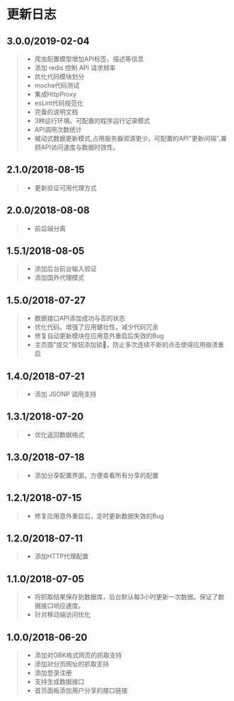 # 更新日志

## 3.0.0/2019-02-04
>* 爬虫配置模型增加API标签，描述等信息
>* 添加 redis 控制 API 请求频率
>* 优化代码模块划分
>* mocha代码测试
>* 集成HttpProxy
>* esLint代码规范化
>* 完备的说明文档
>* 3种运行环境。可配置的程序运行记录模式
>* API调用次数统计
>* 被动式数据更新模式,占用服务器资源更少。可配置的API"更新间隔",兼顾API访问速度与数据时效性。

## 2.1.0/2018-08-15
>* 更新验证可用代理方式

## 2.0.0/2018-08-08
>* 前后端分离

## 1.5.1/2018-08-05
>* 添加后台前台输入验证
>* 添加国外代理模式

## 1.5.0/2018-07-27
>* 数据接口API添加成功与否的状态
>* 优化代码。增强了应用健壮性，减少代码冗余
>* 修复自动更新模块在应用意外重启后失效的Bug
>* 主页面"提交"按钮添加锁🔐，防止多次连续不断的点击使得应用崩溃重启

## 1.4.0/2018-07-21
>* 添加 JSONP 调用支持

## 1.3.1/2018-07-20
>* 优化返回数据格式

## 1.3.0/2018-07-18
>* 添加分享配置界面，方便查看所有分享的配置

## 1.2.1/2018-07-15
>* 修复应用意外重启后，定时更新数据失效的Bug

## 1.2.0/2018-07-11
>* 添加HTTP代理配置

## 1.1.0/2018-07-05
>* 将抓取结果保存到数据库，后台默认每3小时更新一次数据。保证了数据接口响应速度。
>* 针对移动端访问优化

## 1.0.0/2018-06-20
>* 添加对GBK格式网页的抓取支持
>* 添加对分页网址的抓取支持
>* 添加登录注册
>* 支持生成数据接口
>* 首页面板添加用户分享的接口链接

